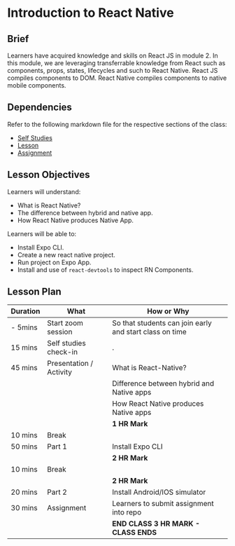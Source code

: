# Introduction to React Native

## Brief

Learners have acquired knowledge and skills on React JS in module 2. In this module, we are leveraging transferrable knowledge from React such as components, props, states, lifecycles and such to React Native. React JS compiles components to DOM. React Native compiles components to native mobile components. 

## Dependencies

Refer to the following markdown file for the respective sections of the class:
- [Self Studies](./studies.md)
- [Lesson](./lesson.md)
- [Assignment](./assignment.md)

## Lesson Objectives

Learners will understand:
- What is React Native?
- The difference between hybrid and native app.
- How React Native produces Native App.

Learners will be able to:
- Install Expo CLI.
- Create a new react native project.
- Run project on Expo App.
- Install and use of `react-devtools` to inspect RN Components.


## Lesson Plan

|Duration| What | How or Why |
|--------|-----|-------|
|- 5mins | Start zoom session|So that students can join early and start class on time |
| 15 mins | Self studies check-in |.|
| 45 mins | Presentation / Activity | What is React-Native? |
||| Difference between hybrid and Native apps |
||| How React Native produces Native apps |
|||**1 HR Mark**|
| 10 mins | Break |
| 50 mins | Part 1 | Install Expo CLI |
|||**2 HR Mark**|
| 10 mins | Break |
|||**2 HR Mark**|
| 20 mins | Part 2 | Install Android/IOS simulator |
| 30 mins | Assignment | Learners to submit assignment into repo |
|||**END CLASS 3 HR MARK - CLASS ENDS**|


